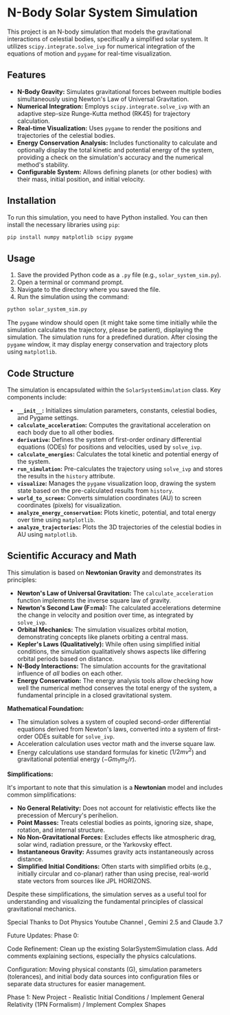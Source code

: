 # N-Body Solar System Simulation

This project is an N-body simulation that models the gravitational interactions of celestial bodies, specifically a simplified solar system. It utilizes `scipy.integrate.solve_ivp` for numerical integration of the equations of motion and `pygame` for real-time visualization.

## Features

* **N-Body Gravity:** Simulates gravitational forces between multiple bodies simultaneously using Newton's Law of Universal Gravitation.
* **Numerical Integration:** Employs `scipy.integrate.solve_ivp` with an adaptive step-size Runge-Kutta method (RK45) for trajectory calculation.
* **Real-time Visualization:** Uses `pygame` to render the positions and trajectories of the celestial bodies.
* **Energy Conservation Analysis:** Includes functionality to calculate and optionally display the total kinetic and potential energy of the system, providing a check on the simulation's accuracy and the numerical method's stability.
* **Configurable System:** Allows defining planets (or other bodies) with their mass, initial position, and initial velocity.

## Installation

To run this simulation, you need to have Python installed. You can then install the necessary libraries using `pip`:

```bash
pip install numpy matplotlib scipy pygame
```

## Usage

1.  Save the provided Python code as a `.py` file (e.g., `solar_system_sim.py`).
2.  Open a terminal or command prompt.
3.  Navigate to the directory where you saved the file.
4.  Run the simulation using the command:

```bash
python solar_system_sim.py
```

The `pygame` window should open (it might take some time initially while the simulation calculates the trajectory, please be patient), displaying the simulation. The simulation runs for a predefined duration. After closing the `pygame` window, it may display energy conservation and trajectory plots using `matplotlib`.

## Code Structure

The simulation is encapsulated within the `SolarSystemSimulation` class. Key components include:

* **`__init__`:** Initializes simulation parameters, constants, celestial bodies, and Pygame settings.
* **`calculate_acceleration`:** Computes the gravitational acceleration on each body due to all other bodies.
* **`derivative`:** Defines the system of first-order ordinary differential equations (ODEs) for positions and velocities, used by `solve_ivp`.
* **`calculate_energies`:** Calculates the total kinetic and potential energy of the system.
* **`run_simulation`:** Pre-calculates the trajectory using `solve_ivp` and stores the results in the `history` attribute.
* **`visualize`:** Manages the `pygame` visualization loop, drawing the system state based on the pre-calculated results from `history`.
* **`world_to_screen`:** Converts simulation coordinates (AU) to screen coordinates (pixels) for visualization.
* **`analyze_energy_conservation`:** Plots kinetic, potential, and total energy over time using `matplotlib`.
* **`analyze_trajectories`:** Plots the 3D trajectories of the celestial bodies in AU using `matplotlib`.

## Scientific Accuracy and Math

This simulation is based on **Newtonian Gravity** and demonstrates its principles:

* **Newton's Law of Universal Gravitation:** The `calculate_acceleration` function implements the inverse square law of gravity.
* **Newton's Second Law (F=ma):** The calculated accelerations determine the change in velocity and position over time, as integrated by `solve_ivp`.
* **Orbital Mechanics:** The simulation visualizes orbital motion, demonstrating concepts like planets orbiting a central mass.
* **Kepler's Laws (Qualitatively):** While often using simplified initial conditions, the simulation qualitatively shows aspects like differing orbital periods based on distance.
* **N-Body Interactions:** The simulation accounts for the gravitational influence of *all* bodies on each other.
* **Energy Conservation:** The energy analysis tools allow checking how well the numerical method conserves the total energy of the system, a fundamental principle in a closed gravitational system.

**Mathematical Foundation:**

* The simulation solves a system of coupled second-order differential equations derived from Newton's laws, converted into a system of first-order ODEs suitable for `solve_ivp`.
* Acceleration calculation uses vector math and the inverse square law.
* Energy calculations use standard formulas for kinetic ($1/2 mv^2$) and gravitational potential energy ($-G m_1 m_2 / r$).

**Simplifications:**

It's important to note that this simulation is a **Newtonian** model and includes common simplifications:

* **No General Relativity:** Does not account for relativistic effects like the precession of Mercury's perihelion.
* **Point Masses:** Treats celestial bodies as points, ignoring size, shape, rotation, and internal structure.
* **No Non-Gravitational Forces:** Excludes effects like atmospheric drag, solar wind, radiation pressure, or the Yarkovsky effect.
* **Instantaneous Gravity:** Assumes gravity acts instantaneously across distance.
* **Simplified Initial Conditions:** Often starts with simplified orbits (e.g., initially circular and co-planar) rather than using precise, real-world state vectors from sources like JPL HORIZONS.

Despite these simplifications, the simulation serves as a useful tool for understanding and visualizing the fundamental principles of classical gravitational mechanics.

Special Thanks to
Dot Physics Youtube Channel , Gemini 2.5 and Claude 3.7 



Future Updates:
Phase 0: 

Code Refinement: Clean up the existing SolarSystemSimulation class. Add comments explaining sections, especially the physics calculations.

Configuration: Moving physical constants (G), simulation parameters (tolerances), and initial body data sources into configuration files or separate data structures for easier management.

Phase 1: New Project - Realistic Initial Conditions / Implement General Relativity (1PN Formalism)  /  Implement Complex Shapes
